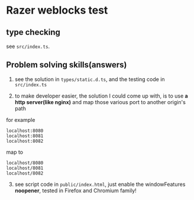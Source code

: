 # Razer weblocks test

## type checking

see `src/index.ts`.

## Problem solving skills(answers)

1. see the solution in `types/static.d.ts`, and the testing code in `src/index.ts`

2. to make developer easier, the solution I could come up with, is to use **a http server(like nginx)** and map those various port to another origin's path

for example
```
localhost:8080
localhost:8081
localhost:8082
```
map to
```
localhost/8080
localhost/8081
localhost/8082
```

3. see script code in `public/index.html`, just enable the windowFeatures **noopener**, tested in Firefox and Chromium family!